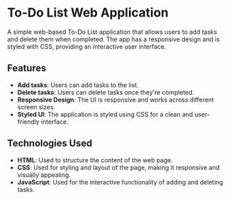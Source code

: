 # To-Do List Web Application

A simple web-based To-Do List application that allows users to add tasks and delete them when completed. The app has a responsive design and is styled with CSS, providing an interactive user interface.

## Features

- **Add tasks**: Users can add tasks to the list.
- **Delete tasks**: Users can delete tasks once they're completed.
- **Responsive Design**: The UI is responsive and works across different screen sizes.
- **Styled UI**: The application is styled using CSS for a clean and user-friendly interface.

## Technologies Used

- **HTML**: Used to structure the content of the web page.
- **CSS**: Used for styling and layout of the page, making it responsive and visually appealing.
- **JavaScript**: Used for the interactive functionality of adding and deleting tasks.

